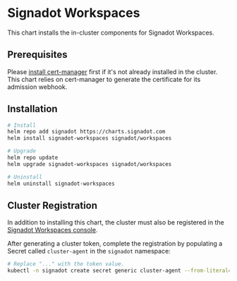 # Signadot Workspaces

This chart installs the in-cluster components for Signadot Workspaces.

## Prerequisites

Please [install cert-manager](https://cert-manager.io/docs/installation/kubernetes/)
first if it's not already installed in the cluster.
This chart relies on cert-manager to generate the certificate for its admission webhook.

## Installation

```sh
# Install
helm repo add signadot https://charts.signadot.com
helm install signadot-workspaces signadot/workspaces

# Upgrade
helm repo update
helm upgrade signadot-workspaces signadot/workspaces

# Uninstall
helm uninstall signadot-workspaces
```

## Cluster Registration

In addition to installing this chart, the cluster must also be registered
in the [Signadot Workspaces console](https://app.signadot.com).

After generating a cluster token, complete the registration by populating a Secret
called `cluster-agent` in the `signadot` namespace:

```sh
# Replace "..." with the token value.
kubectl -n signadot create secret generic cluster-agent --from-literal=token=...
```
